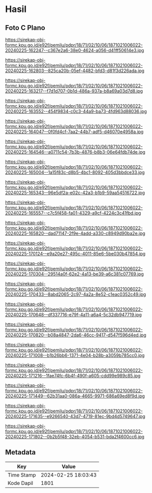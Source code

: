 # Hasil

## Foto C Plano

https://sirekap-obj-formc.kpu.go.id/e92f/pemilu/pdpr/18/71/02/10/06/1871021006022-20240225-162247--c367e2a6-38e0-4624-a056-d41ff50614e3.jpg

https://sirekap-obj-formc.kpu.go.id/e92f/pemilu/pdpr/18/71/02/10/06/1871021006022-20240225-162803--825ca20b-05ef-4482-bfd3-d81f3d226ada.jpg

https://sirekap-obj-formc.kpu.go.id/e92f/pemilu/pdpr/18/71/02/10/06/1871021006022-20240225-163217--f7d1d707-0b1d-486a-937a-b8a69a03d7d8.jpg

https://sirekap-obj-formc.kpu.go.id/e92f/pemilu/pdpr/18/71/02/10/06/1871021006022-20240225-163552--454f9834-c0c3-44a9-ba73-4fd963d88036.jpg

https://sirekap-obj-formc.kpu.go.id/e92f/pemilu/pdpr/18/71/02/10/06/1871021006022-20240225-164047--0f0fd4cf-7aa2-44b7-adf5-d46070e4958a.jpg

https://sirekap-obj-formc.kpu.go.id/e92f/pemilu/pdpr/18/71/02/10/06/1871021006022-20240225-164546--a0711c54-7b3b-4876-b8b3-06e64fdb74de.jpg

https://sirekap-obj-formc.kpu.go.id/e92f/pemilu/pdpr/18/71/02/10/06/1871021006022-20240225-165004--1a15f83c-d8b5-4bc1-8092-405d3bbdce33.jpg

https://sirekap-obj-formc.kpu.go.id/e92f/pemilu/pdpr/18/71/02/10/06/1871021006022-20240225-165343--96e5df2a-e02c-42a3-b1b9-59aa54516722.jpg

https://sirekap-obj-formc.kpu.go.id/e92f/pemilu/pdpr/18/71/02/10/06/1871021006022-20240225-165557--c7c5f458-fa01-4329-a9cf-4224c3c41fbd.jpg

https://sirekap-obj-formc.kpu.go.id/e92f/pemilu/pdpr/18/71/02/10/06/1871021006022-20240225-165820--dad71147-2f9e-4add-a330-c8949d90ba2e.jpg

https://sirekap-obj-formc.kpu.go.id/e92f/pemilu/pdpr/18/71/02/10/06/1871021006022-20240225-170124--e9a20e27-495c-4011-85e6-5be030b47854.jpg

https://sirekap-obj-formc.kpu.go.id/e92f/pemilu/pdpr/18/71/02/10/06/1871021006022-20240225-170304--29514a0f-62e2-4a13-be39-a6c381c07769.jpg

https://sirekap-obj-formc.kpu.go.id/e92f/pemilu/pdpr/18/71/02/10/06/1871021006022-20240225-170433--8abd2065-2c97-4a2a-8e52-c1eac0352c49.jpg

https://sirekap-obj-formc.kpu.go.id/e92f/pemilu/pdpr/18/71/02/10/06/1871021006022-20240225-170648--df337716-e79f-4a11-a6a4-5c32db947719.jpg

https://sirekap-obj-formc.kpu.go.id/e92f/pemilu/pdpr/18/71/02/10/06/1871021006022-20240225-170820--b08a4847-2da6-46cc-9417-d547f596d4ed.jpg

https://sirekap-obj-formc.kpu.go.id/e92f/pemilu/pdpr/18/71/02/10/06/1871021006022-20240225-171008--b1b26bb6-1371-4e04-b28b-a3059b785cc0.jpg

https://sirekap-obj-formc.kpu.go.id/e92f/pemilu/pdpr/18/71/02/10/06/1871021006022-20240225-171216--1fae74fc-6b4f-490f-a605-cdd99e989c85.jpg

https://sirekap-obj-formc.kpu.go.id/e92f/pemilu/pdpr/18/71/02/10/06/1871021006022-20240225-171449--62b31aa0-086a-4665-9971-686a69ed8f9d.jpg

https://sirekap-obj-formc.kpu.go.id/e92f/pemilu/pdpr/18/71/02/10/06/1871021006022-20240225-171635--e9266540-43d7-4719-81ec-9bd4d5749647.jpg

https://sirekap-obj-formc.kpu.go.id/e92f/pemilu/pdpr/18/71/02/10/06/1871021006022-20240225-171802--0b2b5f48-32eb-4054-b531-bda2f4600cc6.jpg


## Metadata

| Key        | Value               |
| ---------- | ------------------- |
| Time Stamp | 2024-02-25 18:03:43 |
| Kode Dapil | 1801                |



